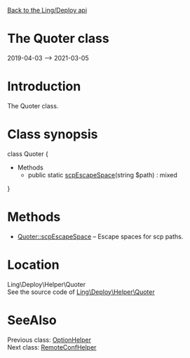 [Back to the Ling/Deploy api](https://github.com/lingtalfi/Deploy/blob/master/doc/api/Ling/Deploy.md)



The Quoter class
================
2019-04-03 --> 2021-03-05






Introduction
============

The Quoter class.



Class synopsis
==============


class <span class="pl-k">Quoter</span>  {

- Methods
    - public static [scpEscapeSpace](https://github.com/lingtalfi/Deploy/blob/master/doc/api/Ling/Deploy/Helper/Quoter/scpEscapeSpace.md)(string $path) : mixed

}






Methods
==============

- [Quoter::scpEscapeSpace](https://github.com/lingtalfi/Deploy/blob/master/doc/api/Ling/Deploy/Helper/Quoter/scpEscapeSpace.md) &ndash; Escape spaces for scp paths.





Location
=============
Ling\Deploy\Helper\Quoter<br>
See the source code of [Ling\Deploy\Helper\Quoter](https://github.com/lingtalfi/Deploy/blob/master/Helper/Quoter.php)



SeeAlso
==============
Previous class: [OptionHelper](https://github.com/lingtalfi/Deploy/blob/master/doc/api/Ling/Deploy/Helper/OptionHelper.md)<br>Next class: [RemoteConfHelper](https://github.com/lingtalfi/Deploy/blob/master/doc/api/Ling/Deploy/Helper/RemoteConfHelper.md)<br>
